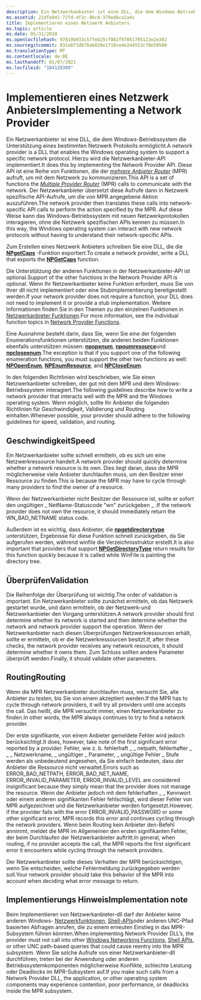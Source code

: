 ```yaml
---
description: Ein Netzwerkanbieter ist eine DLL, die dem Windows-Betriebssystem die Unterstützung eines bestimmten Netzwerk Protokolls ermöglicht.
ms.assetid: 21dfa941-72fd-4f2c-8bc4-379ed6ca2a4c
title: Implementieren eines Netzwerk Anbieters
ms.topic: article
ms.date: 05/31/2018
ms.openlocfilehash: 97819b033c57feb25cf882f97051785123e2e382
ms.sourcegitcommit: 831e8f3db78ab820e1710cede244553c70e50500
ms.translationtype: MT
ms.contentlocale: de-DE
ms.lasthandoff: 01/07/2021
ms.locfileid: "104128308"
---
```

# <a name="implementing-a-network-provider"></a><span data-ttu-id="53062-103">Implementieren eines Netzwerk Anbieters</span><span class="sxs-lookup"><span data-stu-id="53062-103">Implementing a Network Provider</span></span>

<span data-ttu-id="53062-104">Ein Netzwerkanbieter ist eine DLL, die dem Windows-Betriebssystem die Unterstützung eines bestimmten Netzwerk Protokolls ermöglicht.</span><span class="sxs-lookup"><span data-stu-id="53062-104">A network provider is a DLL that enables the Windows operating system to support a specific network protocol.</span></span> <span data-ttu-id="53062-105">Hierzu wird die Netzwerkanbieter-API implementiert.</span><span class="sxs-lookup"><span data-stu-id="53062-105">It does this by implementing the Network Provider API.</span></span> <span data-ttu-id="53062-106">Diese API ist eine Reihe von Funktionen, die der [*mehrere Anbieter Router*](../secgloss/m-gly.md) (MPR) aufruft, um mit dem Netzwerk zu kommunizieren.</span><span class="sxs-lookup"><span data-stu-id="53062-106">This API is a set of functions the [*Multiple Provider Router*](../secgloss/m-gly.md) (MPR) calls to communicate with the network.</span></span> <span data-ttu-id="53062-107">Der Netzwerkanbieter übersetzt diese Aufrufe dann in Netzwerk spezifische API-Aufrufe, um die von MPR angegebene Aktion auszuführen.</span><span class="sxs-lookup"><span data-stu-id="53062-107">The network provider then translates these calls into network-specific API calls to perform the action specified by the MPR.</span></span> <span data-ttu-id="53062-108">Auf diese Weise kann das Windows-Betriebssystem mit neuen Netzwerkprotokollen interagieren, ohne die Netzwerk spezifischen APIs kennen zu müssen.</span><span class="sxs-lookup"><span data-stu-id="53062-108">In this way, the Windows operating system can interact with new network protocols without having to understand their network-specific APIs.</span></span>

<span data-ttu-id="53062-109">Zum Erstellen eines Netzwerk Anbieters schreiben Sie eine DLL, die die [**NPgetCaps**](/windows/desktop/api/Npapi/nf-npapi-npgetcaps) -Funktion exportiert.</span><span class="sxs-lookup"><span data-stu-id="53062-109">To create a network provider, write a DLL that exports the [**NPGetCaps**](/windows/desktop/api/Npapi/nf-npapi-npgetcaps) function.</span></span>

<span data-ttu-id="53062-110">Die Unterstützung der anderen Funktionen in der Netzwerkanbieter-API ist optional.</span><span class="sxs-lookup"><span data-stu-id="53062-110">Support of the other functions in the Network Provider API is optional.</span></span> <span data-ttu-id="53062-111">Wenn Ihr Netzwerkanbieter keine Funktion erfordert, muss Sie von Ihrer dll nicht implementiert oder eine Stubimplementierung bereitgestellt werden.</span><span class="sxs-lookup"><span data-stu-id="53062-111">If your network provider does not require a function, your DLL does not need to implement it or provide a stub implementation.</span></span> <span data-ttu-id="53062-112">Weitere Informationen finden Sie in den Themen zu den einzelnen Funktionen in [Netzwerkanbieter Funktionen](authentication-functions.md).</span><span class="sxs-lookup"><span data-stu-id="53062-112">For more information, see the individual function topics in [Network Provider Functions](authentication-functions.md).</span></span>

<span data-ttu-id="53062-113">Eine Ausnahme besteht darin, dass Sie, wenn Sie eine der folgenden Enumerationsfunktionen unterstützen, die anderen beiden Funktionen ebenfalls unterstützen müssen: [**npopenum**](/windows/desktop/api/Npapi/nf-npapi-npopenenum), [**npoumresource**](/windows/desktop/api/Npapi/nf-npapi-npenumresource)und [**npcloseenum**](/windows/desktop/api/Npapi/nf-npapi-npcloseenum).</span><span class="sxs-lookup"><span data-stu-id="53062-113">The exception is that if you support one of the following enumeration functions, you must support the other two functions as well: [**NPOpenEnum**](/windows/desktop/api/Npapi/nf-npapi-npopenenum), [**NPEnumResource**](/windows/desktop/api/Npapi/nf-npapi-npenumresource), and [**NPCloseEnum**](/windows/desktop/api/Npapi/nf-npapi-npcloseenum).</span></span>

<span data-ttu-id="53062-114">In den folgenden Richtlinien wird beschrieben, wie Sie einen Netzwerkanbieter schreiben, der gut mit dem MPR und dem Windows-Betriebssystem interagiert.</span><span class="sxs-lookup"><span data-stu-id="53062-114">The following guidelines describe how to write a network provider that interacts well with the MPR and the Windows operating system.</span></span> <span data-ttu-id="53062-115">Wenn möglich, sollte Ihr Anbieter die folgenden Richtlinien für Geschwindigkeit, Validierung und Routing einhalten.</span><span class="sxs-lookup"><span data-stu-id="53062-115">Whenever possible, your provider should adhere to the following guidelines for speed, validation, and routing.</span></span>

## <a name="speed"></a><span data-ttu-id="53062-116">Geschwindigkeit</span><span class="sxs-lookup"><span data-stu-id="53062-116">Speed</span></span>

<span data-ttu-id="53062-117">Ein Netzwerkanbieter sollte schnell ermitteln, ob es sich um eine Netzwerkressource handelt.</span><span class="sxs-lookup"><span data-stu-id="53062-117">A network provider should quickly determine whether a network resource is its own.</span></span> <span data-ttu-id="53062-118">Dies liegt daran, dass die MPR möglicherweise viele Anbieter durchlaufen muss, um den Besitzer einer Ressource zu finden.</span><span class="sxs-lookup"><span data-stu-id="53062-118">This is because the MPR may have to cycle through many providers to find the owner of a resource.</span></span>

<span data-ttu-id="53062-119">Wenn der Netzwerkanbieter nicht Besitzer der Ressource ist, sollte er sofort den ungültigen \_ NetName-Statuscode "wn" zurückgeben \_ .</span><span class="sxs-lookup"><span data-stu-id="53062-119">If the network provider does not own the resource, it should immediately return the WN\_BAD\_NETNAME status code.</span></span>

<span data-ttu-id="53062-120">Außerdem ist es wichtig, dass Anbieter, die [**npgetdirectorytype**](/windows/desktop/api/Npapi/nf-npapi-npgetdirectorytype) unterstützen, Ergebnisse für diese Funktion schnell zurückgeben, da Sie aufgerufen werden, während winfile die Verzeichnisstruktur erstellt.</span><span class="sxs-lookup"><span data-stu-id="53062-120">It is also important that providers that support [**NPGetDirectoryType**](/windows/desktop/api/Npapi/nf-npapi-npgetdirectorytype) return results for this function quickly because it is called while WinFile is painting the directory tree.</span></span>

## <a name="validation"></a><span data-ttu-id="53062-121">Überprüfen</span><span class="sxs-lookup"><span data-stu-id="53062-121">Validation</span></span>

<span data-ttu-id="53062-122">Die Reihenfolge der Überprüfung ist wichtig.</span><span class="sxs-lookup"><span data-stu-id="53062-122">The order of validation is important.</span></span> <span data-ttu-id="53062-123">Ein Netzwerkanbieter sollte zunächst ermitteln, ob das Netzwerk gestartet wurde, und dann ermitteln, ob der Netzwerk-und Netzwerkanbieter den Vorgang unterstützen.</span><span class="sxs-lookup"><span data-stu-id="53062-123">A network provider should first determine whether its network is started and then determine whether the network and network provider support the operation.</span></span> <span data-ttu-id="53062-124">Wenn der Netzwerkanbieter nach diesen Überprüfungen Netzwerkressourcen erhält, sollte er ermitteln, ob er die Netzwerkressourcen besitzt.</span><span class="sxs-lookup"><span data-stu-id="53062-124">If, after these checks, the network provider receives any network resources, it should determine whether it owns them.</span></span> <span data-ttu-id="53062-125">Zum Schluss sollten andere Parameter überprüft werden.</span><span class="sxs-lookup"><span data-stu-id="53062-125">Finally, it should validate other parameters.</span></span>

## <a name="routing"></a><span data-ttu-id="53062-126">Routing</span><span class="sxs-lookup"><span data-stu-id="53062-126">Routing</span></span>

<span data-ttu-id="53062-127">Wenn die MPR Netzwerkanbieter durchlaufen muss, versucht Sie, alle Anbieter zu testen, bis Sie von einem akzeptiert werden.</span><span class="sxs-lookup"><span data-stu-id="53062-127">If the MPR has to cycle through network providers, it will try all providers until one accepts the call.</span></span> <span data-ttu-id="53062-128">Das heißt, die MPR versucht immer, einen Netzwerkanbieter zu finden.</span><span class="sxs-lookup"><span data-stu-id="53062-128">In other words, the MPR always continues to try to find a network provider.</span></span>

<span data-ttu-id="53062-129">Der erste signifikante, von einem Anbieter gemeldete Fehler wird jedoch berücksichtigt.</span><span class="sxs-lookup"><span data-stu-id="53062-129">It does, however, take note of the first significant error reported by a provider.</span></span> <span data-ttu-id="53062-130">Fehler, wie z. b. fehlerhaft \_ \_ netpath, fehlerhafter \_ \_ \_ Netzwerkname, \_ ungültiger \_ Parameter, \_ ungültige Fehler \_ Stufe werden als unbedeutend angesehen, da Sie einfach bedeuten, dass der Anbieter die Ressource nicht verwaltet.</span><span class="sxs-lookup"><span data-stu-id="53062-130">Errors such as ERROR\_BAD\_NETPATH, ERROR\_BAD\_NET\_NAME, ERROR\_INVALID\_PARAMETER, ERROR\_INVALID\_LEVEL are considered insignificant because they simply mean that the provider does not manage the resource.</span></span> <span data-ttu-id="53062-131">Wenn der Anbieter jedoch mit dem fehlerhaften \_ \_ Kennwort oder einem anderen signifikanten Fehler fehlschlägt, wird dieser Fehler von MPR aufgezeichnet und die Netzwerkanbieter werden fortgesetzt.</span><span class="sxs-lookup"><span data-stu-id="53062-131">However, if the provider fails with the error ERROR\_INVALID\_PASSWORD or some other significant error, MPR records this error and continues cycling through the network providers.</span></span> <span data-ttu-id="53062-132">Wenn beim Routing kein Anbieter den-Befehl annimmt, meldet die MPR im Allgemeinen den ersten signifikanten Fehler, der beim Durchlaufen der Netzwerkanbieter auftritt.</span><span class="sxs-lookup"><span data-stu-id="53062-132">In general, when routing, if no provider accepts the call, the MPR reports the first significant error it encounters while cycling through the network providers.</span></span>

<span data-ttu-id="53062-133">Der Netzwerkanbieter sollte dieses Verhalten der MPR berücksichtigen, wenn Sie entscheiden, welche Fehlermeldung zurückgegeben werden soll.</span><span class="sxs-lookup"><span data-stu-id="53062-133">Your network provider should take this behavior of the MPR into account when deciding what error message to return.</span></span>

## <a name="implementation-note"></a><span data-ttu-id="53062-134">Implementierungs Hinweis</span><span class="sxs-lookup"><span data-stu-id="53062-134">Implementation note</span></span>

<span data-ttu-id="53062-135">Beim Implementieren von Netzwerkanbieter-dll darf der Anbieter keine anderen Windows- [Netzwerkfunktionen](../wnet/windows-networking-functions.md), [Shell-APIs](../shell/samples-usingthumbnailproviders.md)oder anderen UNC-Pfad basierten Abfragen anrufen, die zu einem erneuten Einstieg in das MPR-Subsystem führen könnten.</span><span class="sxs-lookup"><span data-stu-id="53062-135">When implementing Network Provider DLL’s, the provider must not call into other [Windows Networking Functions](../wnet/windows-networking-functions.md), [Shell APIs](../shell/samples-usingthumbnailproviders.md), or other UNC path-based queries that could cause reentry into the MPR subsystem.</span></span> <span data-ttu-id="53062-136">Wenn Sie solche Aufrufe von einer Netzwerkanbieter-dll durchführen, treten bei der Anwendung oder anderen Betriebssystemkomponenten möglicherweise Konflikte, schlechte Leistung oder Deadlocks im MPR-Subsystem auf.</span><span class="sxs-lookup"><span data-stu-id="53062-136">If you make such calls from a Network Provider DLL, the application, or other operating system components may experience contention, poor performance, or deadlocks inside the MPR subsystem.</span></span>

 

 

